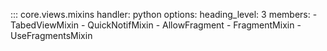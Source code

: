 ::: core.views.mixins
    handler: python
    options:
        heading_level: 3
        members:
            - TabedViewMixin
            - QuickNotifMixin
            - AllowFragment
            - FragmentMixin
            - UseFragmentsMixin